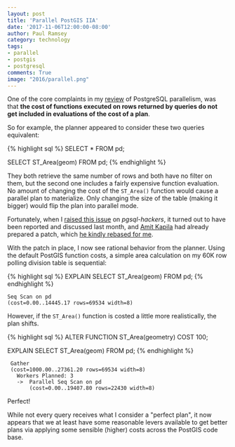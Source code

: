 ```yaml
---
layout: post
title: 'Parallel PostGIS IIA'
date: '2017-11-06T12:00:00-08:00'
author: Paul Ramsey
category: technology
tags:
- parallel
- postgis
- postgresql
comments: True
image: "2016/parallel.png"
---
```


One of the core complaints in my [review](/2017/10/parallel-postgis-2.html) of PostgreSQL parallelism, was that **the cost of functions executed on rows returned by queries do not get included in evaluations of the cost of a plan**.

So for example, the planner appeared to consider these two queries equivalent:

{% highlight sql %}
SELECT *
FROM pd;

SELECT ST_Area(geom)
FROM pd;
{% endhighlight %}

They both retrieve the same number of rows and both have no filter on them, but the second one includes a fairly expensive function evaluation. No amount of changing the cost of the `ST_Area()` function would cause a parallel plan to materialize. Only changing the size of the table (making it bigger) would flip the plan into parallel mode.

Fortunately, when I [raised this issue](https://www.postgresql.org/message-id/CACowWR2Qy-7rODmnjnu-jzwjtz4WRtPf9f1fKCB9vDEJE23FhQ%40mail.gmail.com) on *pgsql-hackers*, it turned out to have been reported and discussed last month, and [Amit Kapila](https://www.enterprisedb.com/amit-kapila) had already prepared a patch, which [he kindly rebased for me](https://www.postgresql.org/message-id/CAA4eK1%2B1H5Urm0_Wp-n5XszdLX1YXBqS_zW0f-vvWKwdh3eCJA%40mail.gmail.com).

With the patch in place, I now see rational behavior from the planner. Using the default PostGIS function costs, a simple area calculation on my 60K row polling division table is sequential:

{% highlight sql %}
EXPLAIN
SELECT ST_Area(geom)
FROM pd;
{% endhighlight %}

    Seq Scan on pd  
    (cost=0.00..14445.17 rows=69534 width=8)

However, if the `ST_Area()` function is costed a little more realistically, the plan shifts.

{% highlight sql %}
ALTER FUNCTION ST_Area(geometry) COST 100;

EXPLAIN
SELECT ST_Area(geom)
FROM pd;
{% endhighlight %}

     Gather  
     (cost=1000.00..27361.20 rows=69534 width=8)
       Workers Planned: 3
       ->  Parallel Seq Scan on pd  
           (cost=0.00..19407.80 rows=22430 width=8)

Perfect!

While not every query receives what I consider a "perfect plan", it now appears that we at least have some reasonable levers available to get better plans via applying some sensible (higher) costs across the PostGIS code base.

